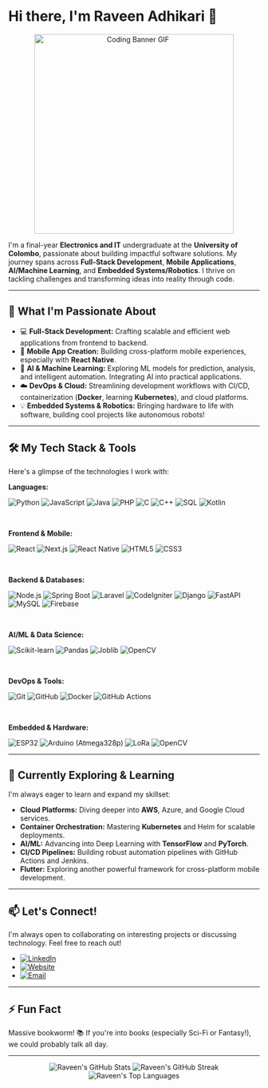 # Hi there, I'm Raveen Adhikari 👋

<p align="center">
  <!-- ⭐ REPLACE placeholder-banner-gif-url.gif WITH THE RAW GITHUB URL FOR YOUR BANNER GIF ⭐ -->
  <!-- Make sure you uploaded the GIF to this repo (e.g., in an 'assets' folder) and got the raw link -->
  <img src="placeholder-banner-gif-url.gif" width="400" alt="Coding Banner GIF"/>
  <!-- Example: <img src="https://raw.githubusercontent.com/raveenadhikari/raveenadhikari/main/assets/my_banner.gif" width="400"/> -->
</p>

I'm a final-year **Electronics and IT** undergraduate at the **University of Colombo**, passionate about building impactful software solutions. My journey spans across **Full-Stack Development**, **Mobile Applications**, **AI/Machine Learning**, and **Embedded Systems/Robotics**. I thrive on tackling challenges and transforming ideas into reality through code.

---

## 🚀 What I'm Passionate About

*   💻 **Full-Stack Development:** Crafting scalable and efficient web applications from frontend to backend.
*   📱 **Mobile App Creation:** Building cross-platform mobile experiences, especially with **React Native**.
*   🤖 **AI & Machine Learning:** Exploring ML models for prediction, analysis, and intelligent automation. Integrating AI into practical applications.
*   ☁️ **DevOps & Cloud:** Streamlining development workflows with CI/CD, containerization (**Docker**, learning **Kubernetes**), and cloud platforms.
*   💡 **Embedded Systems & Robotics:** Bringing hardware to life with software, building cool projects like autonomous robots!

---

## 🛠️ My Tech Stack & Tools

Here's a glimpse of the technologies I work with:

**Languages:**
<p>
  <img src="https://img.shields.io/badge/Python-3776AB?style=for-the-badge&logo=python&logoColor=white" alt="Python"/>
  <img src="https://img.shields.io/badge/JavaScript-F7DF1E?style=for-the-badge&logo=javascript&logoColor=black" alt="JavaScript"/>
  <img src="https://img.shields.io/badge/Java-ED8B00?style=for-the-badge&logo=openjdk&logoColor=white" alt="Java"/>
  <img src="https://img.shields.io/badge/PHP-777BB4?style=for-the-badge&logo=php&logoColor=white" alt="PHP"/>
  <img src="https://img.shields.io/badge/C-00599C?style=for-the-badge&logo=c&logoColor=white" alt="C"/>
  <img src="https://img.shields.io/badge/C++-00599C?style=for-the-badge&logo=cplusplus&logoColor=white" alt="C++"/>
  <img src="https://img.shields.io/badge/SQL-4479A1?style=for-the-badge&logo=mysql&logoColor=white" alt="SQL"/>
  <img src="https://img.shields.io/badge/Kotlin-7F52FF?style=for-the-badge&logo=kotlin&logoColor=white" alt="Kotlin"/>
</p>
<br>

**Frontend & Mobile:**
<p>
  <img src="https://img.shields.io/badge/React-20232A?style=for-the-badge&logo=react&logoColor=61DAFB" alt="React"/>
  <img src="https://img.shields.io/badge/Next.js-000000?style=for-the-badge&logo=nextdotjs&logoColor=white" alt="Next.js"/>
  <img src="https://img.shields.io/badge/React_Native-20232A?style=for-the-badge&logo=react&logoColor=61DAFB" alt="React Native"/>
  <img src="https://img.shields.io/badge/HTML5-E34F26?style=for-the-badge&logo=html5&logoColor=white" alt="HTML5"/>
  <img src="https://img.shields.io/badge/CSS3-1572B6?style=for-the-badge&logo=css3&logoColor=white" alt="CSS3"/>
</p>
<br>

**Backend & Databases:**
<p>
  <img src="https://img.shields.io/badge/Node.js-43853D?style=for-the-badge&logo=node-dot-js&logoColor=white" alt="Node.js"/>
  <img src="https://img.shields.io/badge/Spring_Boot-6DB33F?style=for-the-badge&logo=spring-boot&logoColor=white" alt="Spring Boot"/>
  <img src="https://img.shields.io/badge/Laravel-FF2D20?style=for-the-badge&logo=laravel&logoColor=white" alt="Laravel"/>
  <img src="https://img.shields.io/badge/CodeIgniter-EF4223?style=for-the-badge&logo=codeigniter&logoColor=white" alt="CodeIgniter"/>
  <img src="https://img.shields.io/badge/Django-092E20?style=for-the-badge&logo=django&logoColor=white" alt="Django"/>
  <img src="https://img.shields.io/badge/FastAPI-009688?style=for-the-badge&logo=fastapi&logoColor=white" alt="FastAPI"/>
  <img src="https://img.shields.io/badge/MySQL-4479A1?style=for-the-badge&logo=mysql&logoColor=white" alt="MySQL"/>
  <img src="https://img.shields.io/badge/Firebase-FFCA28?style=for-the-badge&logo=firebase&logoColor=black" alt="Firebase"/>
</p>
<br>

**AI/ML & Data Science:**
<p>
  <img src="https://img.shields.io/badge/scikit_learn-F7931E?style=for-the-badge&logo=scikit-learn&logoColor=white" alt="Scikit-learn"/>
  <img src="https://img.shields.io/badge/Pandas-150458?style=for-the-badge&logo=pandas&logoColor=white" alt="Pandas"/>
  <img src="https://img.shields.io/badge/Joblib-212121?style=for-the-badge" alt="Joblib"/>
  <img src="https://img.shields.io/badge/OpenCV-5C3EE8?style=for-the-badge&logo=opencv&logoColor=white" alt="OpenCV"/>
</p>
<br>

**DevOps & Tools:**
<p>
  <img src="https://img.shields.io/badge/Git-F05032?style=for-the-badge&logo=git&logoColor=white" alt="Git"/>
  <img src="https://img.shields.io/badge/GitHub-181717?style=for-the-badge&logo=github&logoColor=white" alt="GitHub"/>
  <img src="https://img.shields.io/badge/Docker-2496ED?style=for-the-badge&logo=docker&logoColor=white" alt="Docker"/>
  <!-- Add Kubernetes badge when more familiar -->
  <!-- <img src="https://img.shields.io/badge/Kubernetes-326CE5?style=for-the-badge&logo=kubernetes&logoColor=white" alt="Kubernetes"/> -->
  <img src="https://img.shields.io/badge/GitHub_Actions-2088FF?style=for-the-badge&logo=github-actions&logoColor=white" alt="GitHub Actions"/>
</p>
<br>

**Embedded & Hardware:**
<p>
  <img src="https://img.shields.io/badge/ESP32-E7352C?style=for-the-badge&logo=espressif&logoColor=white" alt="ESP32"/>
  <img src="https://img.shields.io/badge/Arduino-00979D?style=for-the-badge&logo=arduino&logoColor=white" alt="Arduino (Atmega328p)"/>
  <img src="https://img.shields.io/badge/LoRa-203558?style=for-the-badge" alt="LoRa"/>
  <img src="https://img.shields.io/badge/OpenCV-5C3EE8?style=for-the-badge&logo=opencv&logoColor=white" alt="OpenCV"/>
</p>

---

## 🌱 Currently Exploring & Learning

I'm always eager to learn and expand my skillset:

*   **Cloud Platforms:** Diving deeper into **AWS**, Azure, and Google Cloud services.
*   **Container Orchestration:** Mastering **Kubernetes** and Helm for scalable deployments.
*   **AI/ML:** Advancing into Deep Learning with **TensorFlow** and **PyTorch**.
*   **CI/CD Pipelines:** Building robust automation pipelines with GitHub Actions and Jenkins.
*   **Flutter:** Exploring another powerful framework for cross-platform mobile development.

---

## 📫 Let's Connect!

I'm always open to collaborating on interesting projects or discussing technology. Feel free to reach out!

*   [![LinkedIn](https://img.shields.io/badge/LinkedIn-0077B5?style=for-the-badge&logo=linkedin&logoColor=white)](https://linkedin.com/in/raveenadhikari/) <!-- Check if this is your correct LinkedIn profile URL -->
*   [![Website](https://img.shields.io/badge/Portfolio-raveenadhikari.com-blue?style=for-the-badge)](https://raveenadhikari.com) <!-- Update if you have a different portfolio URL -->
*   [![Email](https://img.shields.io/badge/Email-raveenrandika999@gmail.com-red?style=for-the-badge&logo=gmail&logoColor=white)](mailto:raveenrandika999@gmail.com)

---

## ⚡ Fun Fact

Massive bookworm! 📚 If you're into books (especially Sci-Fi or Fantasy!), we could probably talk all day.

---

<!-- Optional: Add GitHub Stats -->
<p align="center">
  <img src="https://github-readme-stats.vercel.app/api?username=raveenadhikari&show_icons=true&theme=radical&hide_border=true&count_private=true" alt="Raveen's GitHub Stats" />
  <img src="https://github-readme-streak-stats.herokuapp.com/?user=raveenadhikari&theme=radical&hide_border=true" alt="Raveen's GitHub Streak" />
  <img src="https://github-readme-stats.vercel.app/api/top-langs/?username=raveenadhikari&layout=compact&theme=radical&hide_border=true&count_private=true" alt="Raveen's Top Languages" />
</p>
